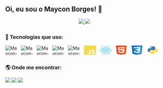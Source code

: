 ## Oi, eu sou o Maycon Borges! 👋

<div align="center">
  <a href="https://github.com/maycon363">
    <img height="180em" src="https://github-readme-stats.vercel.app/api?username=maycon363&show_icons=true&theme=radical&include_all_commits=true&count_private=true"/>
    <img height="180em" src="https://github-readme-stats.vercel.app/api/top-langs/?username=maycon363&layout=compact&langs_count=7&theme=radical"/>
  </a>
</div>

##

### 🚀 Tecnologias que uso:

<div style="display: flex; flex-wrap: wrap; gap: 10px;">
  <img align="center" alt="Maycon-Kotlin" height="30" width="40" src="https://cdn.jsdelivr.net/gh/devicons/devicon/icons/kotlin/kotlin-original.svg"/>
  <img align="center" alt="Maycon-Dart" height="30" width="40" src="https://cdn.jsdelivr.net/gh/devicons/devicon/icons/dart/dart-original.svg"/>
  <img align="center" alt="Maycon-Trello" height="30" width="40" src="https://cdn.jsdelivr.net/gh/devicons/devicon/icons/trello/trello-plain.svg"/>
  <img align="center" alt="Maycon-Sqlite" height="30" width="40" src="https://cdn.jsdelivr.net/gh/devicons/devicon/icons/sqlite/sqlite-original.svg"/>
  <img align="center" alt="Maycon-Adonis" height="30" width="40" src="https://cdn.jsdelivr.net/gh/devicons/devicon/icons/adonisjs/adonisjs-original.svg"/>
  <img align="center" alt="Maycon-Js" height="30" width="40" src="https://raw.githubusercontent.com/devicons/devicon/master/icons/javascript/javascript-plain.svg"/>
  <img align="center" alt="Maycon-React" height="30" width="40" src="https://raw.githubusercontent.com/devicons/devicon/master/icons/react/react-original.svg"/>
  <img align="center" alt="Maycon-HTML" height="30" width="40" src="https://raw.githubusercontent.com/devicons/devicon/master/icons/html5/html5-original.svg"/>
  <img align="center" alt="Maycon-CSS" height="30" width="40" src="https://raw.githubusercontent.com/devicons/devicon/master/icons/css3/css3-original.svg"/>
  <img align="center" alt="Maycon-Python" height="30" width="40" src="https://raw.githubusercontent.com/devicons/devicon/master/icons/python/python-original.svg"/>
</div>

##

### 🌎 Onde me encontrar:

<div> 
  <a href="https://www.instagram.com/mmayconb_p/" target="_blank"><img src="https://img.shields.io/badge/-Instagram-%23E4405F?style=for-the-badge&logo=instagram&logoColor=white" target="_blank"></a>
  <a href="mailto:mayconborgesgato717@gmail.com"><img src="https://img.shields.io/badge/-Gmail-%23333?style=for-the-badge&logo=gmail&logoColor=white" target="_blank"></a>
  <a href="https://www.linkedin.com/in/maycon-borges-4a6022338/" target="_blank"><img src="https://img.shields.io/badge/-LinkedIn-%230077B5?style=for-the-badge&logo=linkedin&logoColor=white" target="_blank"></a> 
</div>
